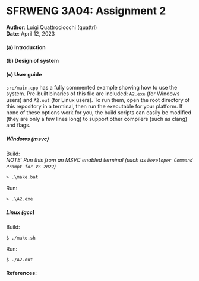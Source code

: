 <style>
.markdown-body {
    font-family: "Helvetica";
}
.markdown-body code {
    font-family: "Iosevka Extended";
}
</style>

# SFRWENG 3A04: Assignment 2
**Author**: Luigi Quattrociocchi (quattrl)  
**Date**: April 12, 2023  


#### (a) Introduction

#### (b) Design of system

#### (c\) User guide

`src/main.cpp` has a fully commented example showing how to use the system. Pre-built binaries of this file are included: `A2.exe` (for Windows users) and `A2.out` (for Linux users). To run them, open the root directory of this repository in a terminal, then run the executable for your platform. If none of these options work for you, the build scripts can easily be modified (they are only a few lines long) to support other compilers (such as clang) and flags.

##### Windows (msvc)

Build:  
*NOTE: Run this from an MSVC enabled terminal (such as `Developer Command Prompt for VS 2022`)*
```console
> .\make.bat
```
Run:
```console
> .\A2.exe
```

##### Linux (gcc)

Build:
```console
$ ./make.sh
```
Run:
```console
$ ./A2.out
```

#### References:

